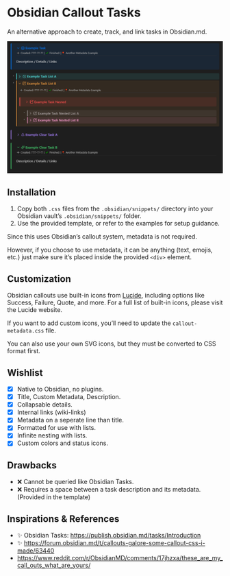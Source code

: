 # Obsidian Callout Tasks
An alternative approach to create, track, and link tasks in Obsidian.md.

![preview](Obsidian%20Tasks%20Examples%20Preview.png)

## Installation
1. Copy both `.css` files from the `.obsidian/snippets/` directory into your Obsidian vault’s `.obsidian/snippets/` folder.
2. Use the provided template, or refer to the examples for setup guidance.

Since this uses Obsidian’s callout system, metadata is not required.

However, if you choose to use metadata, it can be anything (text, emojis, etc.) just make sure it’s placed inside the provided `<div>` element.

## Customization
Obsidian callouts use built-in icons from [Lucide](https://lucide.dev/), including options like Success, Failure, Quote, and more. For a full list of built-in icons, please visit the Lucide website.

If you want to add custom icons, you’ll need to update the `callout-metadata.css` file.

You can also use your own SVG icons, but they must be converted to CSS format first.

## Wishlist
- [x] Native to Obsidian, no plugins.
- [x] Title, Custom Metadata, Description.  
- [x] Collapsable details.
- [x] Internal links (wiki-links)
- [x] Metadata on a seperate line than title.  
- [x] Formatted for use with lists.
- [x] Infinite nesting with lists.
- [x] Custom colors and status icons.

## Drawbacks
- ❌ Cannot be queried like Obsidian Tasks.
- ❌ Requires a space between a task description and its metadata. (Provided in the template)

## Inspirations & References 
- ✨ Obsidian Tasks: https://publish.obsidian.md/tasks/Introduction
- ✨ https://forum.obsidian.md/t/callouts-galore-some-callout-css-i-made/63440
- https://www.reddit.com/r/ObsidianMD/comments/17jhzxa/these_are_my_call_outs_what_are_yours/
